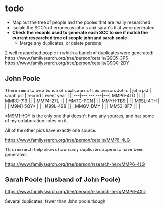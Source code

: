 # todo

- Map out the tree of people and the pooles that are really researched
- Isolate the SCC's of erroneous john's and sarah's that were generated
- **Check the records used to generate each SCC to see if match the current researched tree of people john and sarah poole**
  - Merge any duplicates, or delete persons




2 well researched people in which a bunch of duplicates were generated:
https://www.familysearch.org/tree/person/details/G9Q5-3P5
https://www.familysearch.org/tree/person/details/G9QG-2DY



## John Poole 

There seem to be a bunch of duplicates of this person. 
John: 
|  john pid | sarah pid  | record  | event year  |   |
|---|---|---|---|---|
MMP6-4LG |  |  |  | 
MMRC-719 |  |  | 
MMP4-27L |  |  | 
MMTC-PCN |  |  | 
MMYH-TB9 |  |  | 
M9SL-4TH |  |  | 
M9M1-5QY* |  |  | 
M99L-498 |  |  | 
MMGV-DMY |  |  | 
MM53-8F7 |  |  | 

*M9M1-5QY is the only one that doesn't have any sources, and has some of my collaboration notes on it. 

All of the other pids have exactly one source. 

https://www.familysearch.org/tree/person/details/MMP6-4LG

This research help shows how many duplicates appear to have been generated. 

https://www.familysearch.org/tree/person/research-help/MMP6-4LG



## Sarah Poole (husband of John Poole)

https://www.familysearch.org/tree/person/research-help/MMP6-4GD


Several duplicates, fewer than John poole though. 